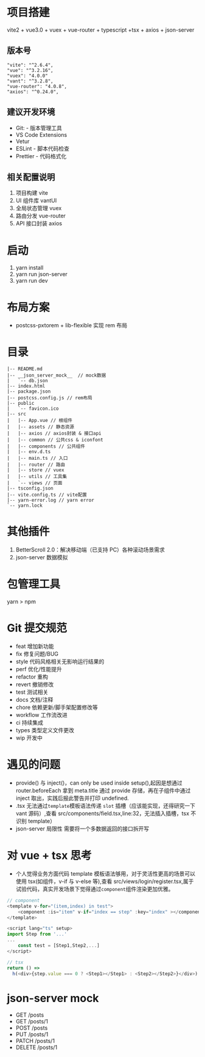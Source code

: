 # 项目搭建

vite2 + vue3.0 + vuex + vue-router + typescript +tsx + axios + json-server

## 版本号

```
"vite": "^2.6.4",
"vue": "^3.2.16",
"vuex": "4.0.0"
"vant": "^3.2.8",
"vue-router": "4.0.8",
"axios": "^0.24.0",
```

## 建议开发环境

- Git: - 版本管理工具
- VS Code Extensions
- Vetur
- ESLint - 脚本代码检查
- Prettier - 代码格式化

## 相关配置说明

1. 项目构建 vite
2. UI 组件库 vantUI
3. 全局状态管理 vuex
4. 路由分发 vue-router
5. API 接口封装 axios

# 启动

1. yarn install
2. yarn run json-server
3. yarn run dev

# 布局方案

- postcss-pxtorem + lib-flexible 实现 rem 布局

# 目录

```
|-- README.md
|-- __json_server_mock__  // mock数据
|   `-- db.json
|-- index.html
|-- package.json
|-- postcss.config.js // rem布局
|-- public
|   `-- favicon.ico
|-- src
|   |-- App.vue // 根组件
|   |-- assets // 静态资源
|   |-- axios // axios封装 & 接口api
|   |-- common // 公共css & iconfont
|   |-- components // 公共组件
|   |-- env.d.ts
|   |-- main.ts // 入口
|   |-- router // 路由
|   |-- store // vuex
|   |-- utils // 工具集
|   `-- views // 页面
|-- tsconfig.json
|-- vite.config.ts // vite配置
|-- yarn-error.log // yarn error
`-- yarn.lock
```

# 其他插件

1. BetterScroll 2.0：解决移动端（已支持 PC）各种滚动场景需求
2. json-server 数据模拟

# 包管理工具

yarn > npm

# Git 提交规范

- feat 增加新功能
- fix 修复问题/BUG
- style 代码风格相关无影响运行结果的
- perf 优化/性能提升
- refactor 重构
- revert 撤销修改
- test 测试相关
- docs 文档/注释
- chore 依赖更新/脚手架配置修改等
- workflow 工作流改进
- ci 持续集成
- types 类型定义文件更改
- wip 开发中

# 遇见的问题

- provide() 与 inject()，can only be used inside setup(),起因是想通过 router.beforeEach 拿到 meta.title 通过 provide 存储，再在子组件中通过 inject 取出，实践后报此警告并打印 undefined.
- .tsx 无法通过`template`模板语法传递 `slot` 插槽（应该能实现，还得研究一下 vant 源码）,查看 src/components/field.tsx,line:32，无法插入插槽，tsx 不识别 template）
- json-server 局限性 需要将一个多数据返回的接口拆开写

# 对 vue + tsx 思考

- 个人觉得业务方面代码 template 模板语法够用，对于灵活性更高的场景可以使用 tsx(如组件，v-if 与 v-else 等),查看 src/views/login/register.tsx,属于试验代码，真实开发场景下觉得通过`component`组件渲染更加优雅。

```javascript
// component
<template v-for="(item,index) in test">
    <component :is="item" v-if="index == step" :key="index" ></component>
</template>

<script lang="ts" setup>
import Step from '...'
...
    const test = [Step1,Step2,...]
</script>
```

```javascript
// tsx
return () =>
  h(<div>{step.value === 0 ? <Step1></Step1> : <Step2></Step2>}</div>);
```

# json-server mock

- GET    /posts
- GET    /posts/1
- POST   /posts
- PUT    /posts/1
- PATCH  /posts/1
- DELETE /posts/1
